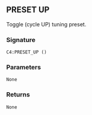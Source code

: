 ## PRESET UP

Toggle (cycle UP) tuning preset.


### Signature

`C4:PRESET_UP ()`


### Parameters

`None`


### Returns

`None`
